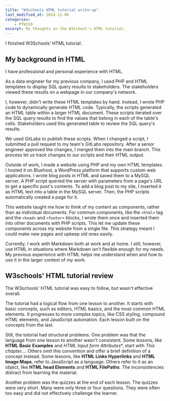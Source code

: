 ```yaml
---
title: "W3schools HTML tutorial write-up"
last_modified_at: 2024-11-06
categories:
    - PTW310
excerpt: My thoughts on the W3school's HTML tutorial.
---
```


I finished W3Schools' HTML tutorial.

## My background in HTML

I have professional and personal experience with HTML.

As a data engineer for my previous company, I used PHP and HTML templates to display
SQL query results to stakeholders. The stakeholders viewed these results on a
webpage in our company's network.

I, however, didn't write these HTML templates by hand. Instead, I wrote PHP code
to dynamically generate HTML code. Typically, the scripts generated an HTML table
within a larger HTML document. These scripts iterated over the SQL query results
to find the values that belong in each of the table's cells. Stakeholders used this
generated table to review the SQL query's results.

We used GitLabs to publish these scripts. When I changed a script, I submitted a
pull request to my team's GitLabs repository. After a senior engineer approved the
changes, I merged them into the main branch. This process let us track changes to
our scripts and their HTML output.

Outside of work, I made a website using PHP and my own HTML templates. I hosted
it on Bluehost, a WordPress platform that supports custom web applications. I wrote
blog posts in HTML and saved them to a MySQL server. A PHP script queried the server
with parameters from a page's URL to get a specific post's contents. To add a blog
post to my site, I inserted it as HTML text into a table in the MySQL server. Then,
the PHP scripts automatically created a page for it.

This website taught me how to think of my content as components, rather than as
individual documents. For common components, like the `<html>` tag and the `<head>`
and `<footer>` blocks, I wrote them once and inserted them into other documents
with PHP scripts. This let me update these components across my website from a single
file. This strategy meant I could make new pages and upkeep old ones easily.

Currently, I work with Markdown both at work and at home. I still, however, use
HTML in situations where Markdown isn't flexible enough for my needs. My previous
experience with HTML helps me understand when and how to use it in the larger context
of my work.

## W3schools' HTML tutorial review

The W3schools' HTML tutorial was easy to follow, but wasn't effective overall.

The tutorial had a logical flow from one lesson to another. It starts with basic
concepts, such as editors, HTML basics, and the most common HTML elements. It progresses
to more complex topics, like CSS styling, compound HTML elements, and JavaScript
automation. Each lesson built on the concepts from the last.

Still, the tutorial had structural problems. One problem was that the language
from one lesson to another wasn't consistent. Some lessons, like **HTML Basic Examples**
and **HTML Input form* Attributes**, start with *This chapter...*. Others omit
this convention and offer a brief definition of a concept instead. Some lessons,
like **HTML Links Hyperlinks** and **HTML Image Maps**, refer to JavaScript as a
language. Others refer to it as an object, like **HTML head Elements** and
**HTML FilePaths**. The inconsistencies distract from learning the material.

Another problem was the quizzes at the end of each lesson. The quizzes were very
short. Many were only three or four questions. They were often too easy and did
not effectively challenge the learner.

